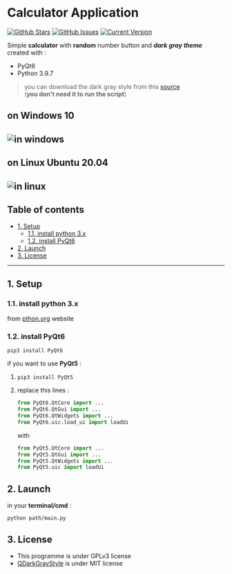 # Calculator Application 

[![GitHub Stars](https://img.shields.io/github/stars/Issam-seghir/CalculatorApp-v1)](https://github.com/Issam-seghir/CalculatorApp-v1/stargazers) [![GitHub Issues](https://img.shields.io/github/issues/Issam-seghir/CalculatorApp-v1)](https://github.com/Issam-seghir/CalculatorApp-v1/issues) [![Current Version](https://img.shields.io/badge/version-1.0-yellow.svg)](https://github.com/Issam-seghir/CalculatorApp-v1)

Simple **calculator** with **random** number button and **_dark gray theme_** created with :

- PyQt6
- Python 3.9.7

> you can download the dark gray style from this [source](https://github.com/mstuttgart/qdarkgraystyle/tree/master)  
> (**you don't need it to run the script**)

## **on Windows 10**

## ![in windows](https://i.imgur.com/fddyaGC.png)

## **on Linux Ubuntu 20.04**

## ![in linux](https://i.imgur.com/HhVN6wh.png)

## Table of contents

  - [1. Setup](#1-setup)
    - [1.1. install python 3.x](#11-install-python-3x)
    - [1.2. install PyQt6](#12-install-pyqt6)
  - [2. Launch](#2-launch)
  - [3. License](#3-license)

---

<!--
## Features
## To-do
## Team
-->

## 1. Setup

### 1.1. install python 3.x

from [pthon.org](https://www.python.org/downloads/) website

### 1.2. install PyQt6

`pip3 install PyQt6`

if you want to use **PyQt5** :

1. `pip3 install PyQt5`
2. replace this lines :

   ```python
   from PyQt6.QtCore import ...
   from PyQt6.QtGui import ...
   from PyQt6.QtWidgets import ...
   from PyQt6.uic.load_ui import loadUi

   ```

   with

   ```python
   from PyQt5.QtCore import ...
   from PyQt5.QtGui import ...
   from PyQt5.QtWidgets import ...
   from PyQt5.uic import loadUi

   ```

## 2. Launch

in your **terminal**_**/**_**cmd** :

`python path/main.py`

## 3. License

- This programme is under GPLv3 license
- [QDarkGrayStyle](https://github.com/mstuttgart/qdarkgraystyle/tree/master) is under MIT license
